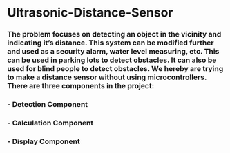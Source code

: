 # Ultrasonic-Distance-Sensor
### The problem focuses on detecting an object in the vicinity and indicating it’s distance. This system can be modified further and used as a security alarm, water level measuring, etc. This can be used in parking lots to detect obstacles. It can also be used for blind people to detect obstacles. We hereby are trying to make a distance sensor without using microcontrollers. There are three components in the project:
### - Detection Component
### - Calculation Component
### - Display Component
